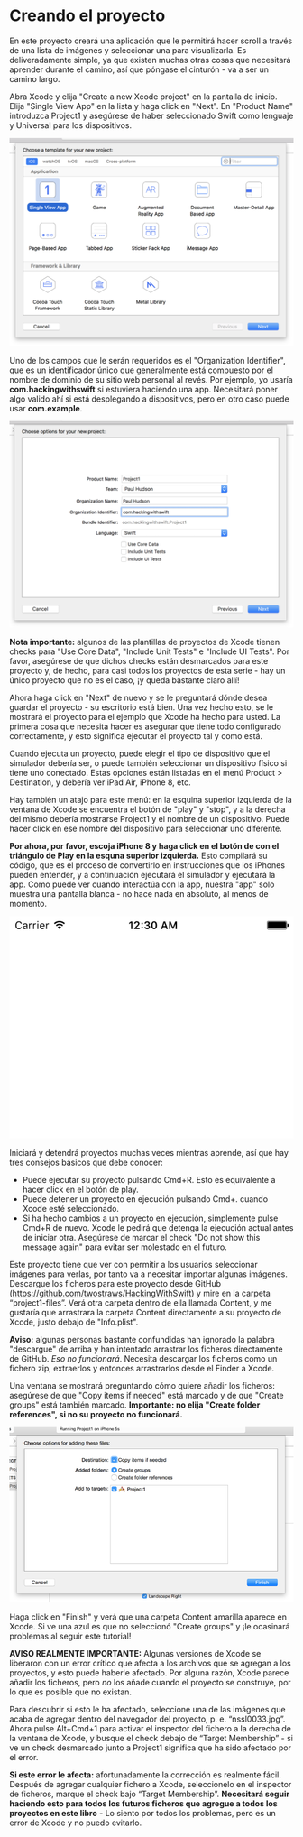 # Creando el proyecto

En este proyecto creará una aplicación que le permitirá hacer scroll a través de una lista de imágenes y seleccionar una para visualizarla. Es deliveradamente simple, ya que existen muchas otras cosas que necesitará aprender durante el camino, así que póngase el cinturón - va a ser un camino largo.

Abra Xcode y elija "Create a new Xcode project" en la pantalla de inicio. Elija "Single View App" en la lista y haga click en "Next". En "Product Name" introduzca Project1 y asegúrese de haber seleccionado Swift como lenguaje y Universal para los dispositivos.

![Creando un proyecto "Single View App" en Xcode](1-4.png)

Uno de los campos que le serán requeridos es el "Organization Identifier", que es un identificador único que generalmente está compuesto por el nombre de dominio de su sitio web personal al revés. Por ejemplo, yo usaría **com.hackingwithswift** si estuviera haciendo una app. Necesitará poner algo valido ahí si está desplegando a dispositivos, pero en otro caso puede usar **com.example**. 

![Asignando el identificador de tu organización en Xcode](1-5.png)

**Nota importante:** algunos de las plantillas de proyectos de Xcode tienen checks para "Use Core Data", "Include Unit Tests" e "Include UI Tests". Por favor, asegúrese de que dichos checks están desmarcados para este proyecto y, de hecho, para casi todos los proyectos de esta serie - hay un único proyecto que no es el caso, ¡y queda bastante claro allí!

Ahora haga click en "Next" de nuevo y se le preguntará dónde desea guardar el proyecto - su escritorio está bien. Una vez hecho esto, se le mostrará el proyecto para el ejemplo que Xcode ha hecho para usted. La primera cosa que necesita hacer es asegurar que tiene todo configurado correctamente, y esto significa ejecutar el proyecto tal y como está.

Cuando ejecuta un proyecto, puede elegir el tipo de dispositivo que el simulador debería ser, o puede también seleccionar un dispositivo físico si tiene uno conectado. Estas opciones están listadas en el menú Product > Destination, y debería ver iPad Air, iPhone 8, etc. 

Hay también un atajo para este menú: en la esquina superior izquierda de la ventana de Xcode se encuentra el botón de "play" y "stop", y a la derecha del mismo debería mostrarse Project1 y el nombre de un dispositivo. Puede hacer click en ese nombre del dispositivo para seleccionar uno diferente. 

**Por ahora, por favor, escoja iPhone 8 y haga click en el botón de con el triángulo de Play en la esquna superior izquierda.** Esto compilará su código, que es el proceso de convertirlo en instrucciones que los iPhones pueden entender, y a continuación ejecutará el simulador y ejecutará la app. Como puede ver cuando interactúa con la app, nuestra "app" solo muestra una pantalla blanca - no hace nada en absoluto, al menos de momento.

![El poyecto base de una aplicación de una única vista en Xcode. Si, es solo un gran espacio en blanco.](1-6.png)

Iniciará y detendrá proyectos muchas veces mientras aprende, así que hay tres consejos básicos que debe conocer:

- Puede ejecutar su proyecto pulsando Cmd+R. Esto es equivalente a hacer click en el botón de play.
- Puede detener un proyecto en ejecución pulsando Cmd+. cuando Xcode esté seleccionado.
- Si ha hecho cambios a un proyecto en ejecución, simplemente pulse Cmd+R de nuevo. Xcode le pedirá que detenga la ejecución actual antes de iniciar otra. Asegúrese de marcar el check "Do not show this message again" para evitar ser molestado en el futuro.

Este proyecto tiene que ver con permitir a los usuarios seleccionar imágenes para verlas, por tanto va a necesitar importar algunas imágenes. Descargue los ficheros para este proyecto desde GitHub (<https://github.com/twostraws/HackingWithSwift>) y mire en la carpeta  “project1-files”. Verá otra carpeta dentro de ella llamada Content, y me gustaría que arrastrara la carpeta Content directamente a su proyecto de Xcode, justo debajo de "Info.plist".

**Aviso:**  algunas personas bastante confundidas han ignorado la palabra "descargue" de arriba y han intentado arrastrar los ficheros directamente de GitHub. *Eso no funcionará*. Necesita descargar los ficheros como un fichero zip, extraerlos y entonces arrastrarlos desde el Finder a Xcode.

Una ventana se mostrará preguntando cómo quiere añadir los ficheros: asegúrese de que "Copy items if needed" está marcado y de que "Create groups" está también marcado.
**Importante: no elija "Create folder references", si no su proyecto no funcionará.**

![Cuando añades elementos a Xcode, asegúrate de que eliges "Create Folder References".](1-7.png)

Haga click en "Finish" y verá que una carpeta Content amarilla aparece en Xcode. Si ve una azul es que no seleccionó "Create groups" y ¡le ocasinará problemas al seguir este tutorial!

**AVISO REALMENTE IMPORTANTE:** Algunas versiones de Xcode se liberaron con un error crítico que afecta a los archivos que se agregan a los proyectos, y esto puede haberle afectado. Por alguna razón, Xcode parece añadir los ficheros, pero *no* los añade cuando el proyecto se construye, por lo que es posible que no existan.

Para descubrir si esto le ha afectado, seleccione una de las imágenes que acaba de agregar dentro del navegador del proyecto, p. e. “nssl0033.jpg”. Ahora pulse Alt+Cmd+1 para activar el inspector del fichero a la derecha de la ventana de Xcode, y busque el check debajo de “Target Membership” - si ve un check desmarcado junto a Project1 significa que ha sido afectado por el error.

**Si este error le afecta:** afortunadamente la corrección es realmente fácil. Después de agregar cualquier fichero a Xcode, seleccionelo en el inspector de ficheros, marque el check bajo “Target Membership”. **Necesitará seguir haciendo esto para todos los futuros ficheros que agregue a todos los proyectos en este libro** - Lo siento por todos los problemas, pero es un error de Xcode y no puedo evitarlo.
